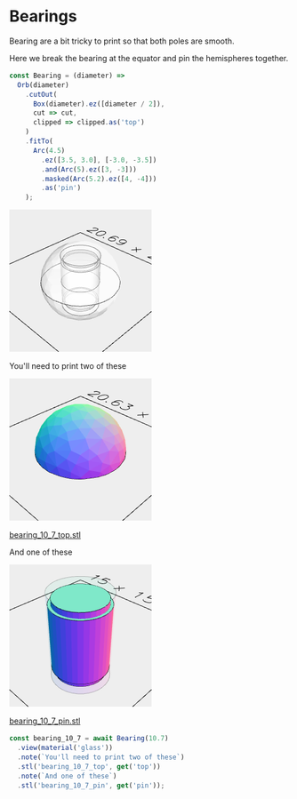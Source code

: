 # Bearings

Bearing are a bit tricky to print so that both poles are smooth.

Here we break the bearing at the equator and pin the hemispheres together.

```JavaScript
const Bearing = (diameter) =>
  Orb(diameter)
    .cutOut(
      Box(diameter).ez([diameter / 2]),
      cut => cut,
      clipped => clipped.as('top')
    )
    .fitTo(
      Arc(4.5)
        .ez([3.5, 3.0], [-3.0, -3.5])
        .and(Arc(5).ez([3, -3]))
        .masked(Arc(5.2).ez([4, -4]))
        .as('pin')
    );
```

![Image](bearing.md.bearing_10_7.png)

You'll need to print two of these

![Image](bearing.md.bearing_10_7_bearing_10_7_top.png)

[bearing_10_7_top.stl](bearing.bearing_10_7_top.stl)

And one of these

![Image](bearing.md.bearing_10_7_bearing_10_7_pin.png)

[bearing_10_7_pin.stl](bearing.bearing_10_7_pin.stl)

```JavaScript
const bearing_10_7 = await Bearing(10.7)
  .view(material('glass'))
  .note(`You'll need to print two of these`)
  .stl('bearing_10_7_top', get('top'))
  .note(`And one of these`)
  .stl('bearing_10_7_pin', get('pin'));
```
